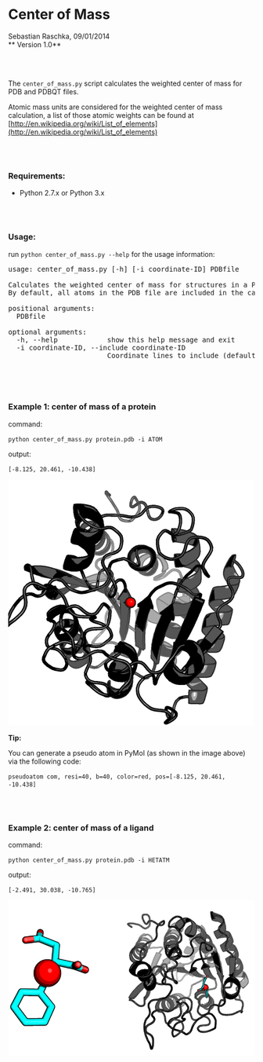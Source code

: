 # Center of Mass


Sebastian Raschka, 09/01/2014  
** Version 1.0**



<br>
<br>


The `center_of_mass.py` script calculates the weighted center of mass for PDB and PDBQT files.

Atomic mass units are considered for the weighted center of mass calculation, a list of those atomic weights can be found at [http://en.wikipedia.org/wiki/List_of_elements](http://en.wikipedia.org/wiki/List_of_elements)

<br>
<br>

### Requirements:

- Python 2.7.x or Python 3.x

<br>
<br>

### Usage:

run `python center_of_mass.py --help` for the usage information:

<pre>
usage: center_of_mass.py [-h] [-i coordinate-ID] PDBfile

Calculates the weighted center of mass for structures in a PDB file.
By default, all atoms in the PDB file are included in the calculation.

positional arguments:
  PDBfile

optional arguments:
  -h, --help            show this help message and exit
  -i coordinate-ID, --include coordinate-ID
                        Coordinate lines to include (default: "ATOM,HETATM")

</pre>

<br>
<br>

### Example 1: center of mass of a protein

command:

	python center_of_mass.py protein.pdb -i ATOM

output:

	[-8.125, 20.461, -10.438]

![](./images/protein.png)

**Tip:**

You can generate a pseudo atom in PyMol (as shown in the image above) via the following code:

	pseudoatom com, resi=40, b=40, color=red, pos=[-8.125, 20.461, -10.438]

<br>
<br>
	
### Example 2: center of mass of a ligand

command:

	python center_of_mass.py protein.pdb -i HETATM

output:

	[-2.491, 30.038, -10.765]
	
![](./images/ligand_1_2.png)